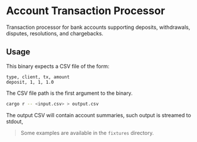 # Account Transaction Processor

Transaction processor for bank accounts supporting deposits, withdrawals, disputes, resolutions, and chargebacks.

## Usage

This binary expects a CSV file of the form:

```csv
type, client, tx, amount
deposit, 1, 1, 1.0
```

The CSV file path is the first argument to the binary.

```bash
cargo r -- <input.csv> > output.csv
```

The output CSV will contain account summaries, such output is
streamed to stdout,

> Some examples are available in the `fixtures` directory.
